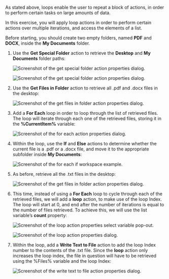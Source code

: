 As stated above, loops enable the user to repeat a block of actions, in order to perform certain tasks on large amounts of data.

In this exercise, you will apply loop actions in order to perform certain actions over multiple iterations, and access the elements of a list.

Before starting, you should create two empty folders, named **PDF** and **DOCX**, inside the **My Documents** folder.

1. Use the **Get Special Folder** action to retrieve the **Desktop** and **My Documents** folder paths:

    ![Screenshot of the get special folder action properties dialog.](..\media\get-special-folder-action-properties.png)

    ![Screenshot of the get special folder action properties dialog.](..\media\get-special-folder-action-properties-continued.png)

2. Use the **Get Files in Folder** action to retrieve all .pdf and .docx files in the desktop:

    ![Screenshot of the get files in folder action properties dialog.](..\media\get-files-in-folder-action-properties.png)

3. Add a **For Each** loop in order to loop through the list of retrieved files. The loop will iterate through each one of the retrieved files, storing it in the **%CurrentItem%** variable:

    ![Screenshot of the for each action properties dialog.](..\media\for-each-action-properties.png)

4. Within the loop, use the **If** and **Else** actions to determine whether the current file is a .pdf or a .docx file, and move it to the appropriate subfolder inside **My Documents**:

    ![Screenshot of the for each if workspace example.](..\media\for-each-if-workspace-example.png)

5. As before, retrieve all the .txt files in the desktop:

    ![Screenshot of the get files in folder action properties dialog.](..\media\get-files-in-folder-action-properties-continued.png)

6. This time, instead of using a **For Each** loop to cycle through each of the retrieved files, we will add a **loop** action, to make use of the loop Index. The loop will start at 0, and end after the number of iterations is equal to the number of files retrieved. To achieve this, we will use the list variable’s **count** property:

    ![Screenshot of the loop action properties select variable pop-out.](..\media\loop-action-properties-select-variable-popout.png)

    ![Screenshot of the loop action properties dialog.](..\media\loop-action-properties-continued-2.png)

7. Within the loop, add a **Write Text to File** action to add the loop Index number to the contents of the .txt file. Since the **loop** action only increases the loop index, the file in question will have to be retrieved using the %Files% variable and the loop Index:

    ![Screenshot of the write text to file action properties dialog.](..\media\write-text-to-file-action-properties.png)
